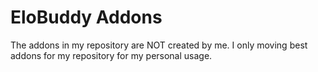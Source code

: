# EloBuddy Addons
The addons in my repository are NOT created by me. I only moving best addons for my repository for my personal usage.
